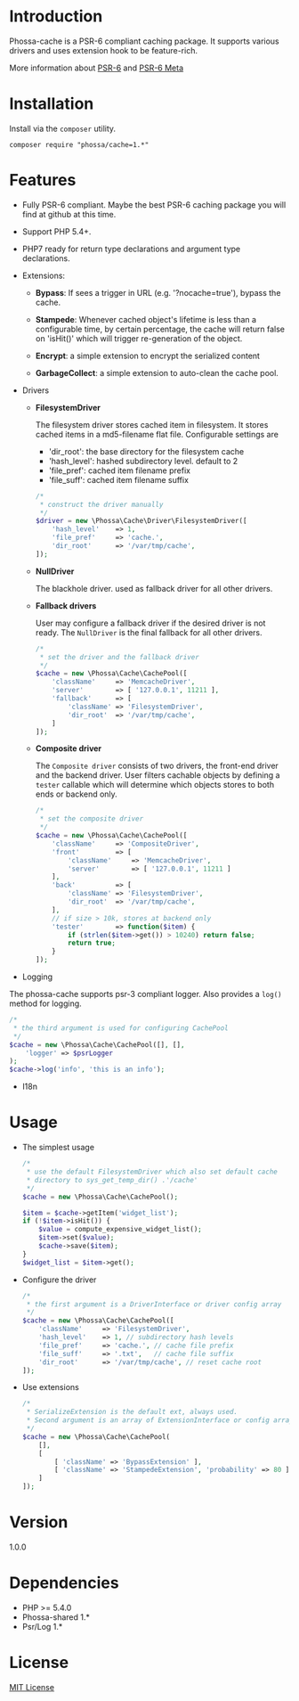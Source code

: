 # Introduction

Phossa-cache is a PSR-6 compliant caching package. It supports various drivers
and uses extension hook to be feature-rich.

More information about [PSR-6](http://www.php-fig.org/psr/psr-6/) and
[PSR-6 Meta](http://www.php-fig.org/psr/psr-6/meta/)

# Installation

Install via the `composer` utility.

```
composer require "phossa/cache=1.*"
```

# Features

- Fully PSR-6 compliant. Maybe the best PSR-6 caching package you will find
  at github at this time.

- Support PHP 5.4+.

- PHP7 ready for return type declarations and argument type declarations.

- Extensions:

  - **Bypass**: If sees a trigger in URL (e.g. '?nocache=true'), bypass the
    cache.

  - **Stampede**: Whenever cached object's lifetime is less than a configurable
    time, by certain percentage, the cache will return false on 'isHit()' which
    will trigger re-generation of the object.

  - **Encrypt**: a simple extension to encrypt the serialized content

  - **GarbageCollect**: a simple extension to auto-clean the cache pool.

- Drivers

  - **FilesystemDriver**

    The filesystem driver stores cached item in filesystem. It stores cached
    items in a md5-filename flat file. Configurable settings are

    - 'dir_root': the base directory for the filesystem cache
    - 'hash_level': hashed subdirectory level. default to 2
    - 'file_pref': cached item filename prefix
    - 'file_suff': cached item filename suffix

    ```php
    /*
     * construct the driver manually
     */
    $driver = new \Phossa\Cache\Driver\FilesystemDriver([
        'hash_level'    => 1,
        'file_pref'     => 'cache.',
        'dir_root'      => '/var/tmp/cache',
    ]);
    ```

  - **NullDriver**

    The blackhole driver. used as fallback driver for all other drivers.

  - **Fallback drivers**

    User may configure a fallback driver if the desired driver is not ready.
    The `NullDriver` is the final fallback for all other drivers.

    ```php
    /*
     * set the driver and the fallback driver
     */
    $cache = new \Phossa\Cache\CachePool([
        'className'     => 'MemcacheDriver',
        'server'        => [ '127.0.0.1', 11211 ],
        'fallback'      => [
            'className' => 'FilesystemDriver',
            'dir_root'  => '/var/tmp/cache',
        ]
    ]);
    ```
  - **Composite driver**

    The `Composite driver` consists of two drivers, the front-end driver and
    the backend driver. User filters cachable objects by defining a `tester`
    callable which will determine which objects stores to both ends or backend
    only.

    ```php
    /*
     * set the composite driver
     */
    $cache = new \Phossa\Cache\CachePool([
        'className'     => 'CompositeDriver',
        'front'         => [
            'className'     => 'MemcacheDriver',
            'server'        => [ '127.0.0.1', 11211 ]
        ],
        'back'          => [
            'className' => 'FilesystemDriver',
            'dir_root'  => '/var/tmp/cache',
        ],
        // if size > 10k, stores at backend only
        'tester'        => function($item) {
            if (strlen($item->get()) > 10240) return false;
            return true;
        }
    ]);
    ```
- Logging

The phossa-cache supports psr-3 compliant logger. Also provides a `log()`
method for logging.

```php
/*
 * the third argument is used for configuring CachePool
 */
$cache = new \Phossa\Cache\CachePool([], [],
    'logger' => $psrLogger
);
$cache->log('info', 'this is an info');
```

- I18n

# Usage

- The simplest usage

    ```php
    /*
     * use the default FilesystemDriver which also set default cache
     * directory to sys_get_temp_dir() .'/cache'
     */
    $cache = new \Phossa\Cache\CachePool();

    $item = $cache->getItem('widget_list');
    if (!$item->isHit()) {
        $value = compute_expensive_widget_list();
        $item->set($value);
        $cache->save($item);
    }
    $widget_list = $item->get();
    ```
- Configure the driver

    ```php
    /*
     * the first argument is a DriverInterface or driver config array
     */
    $cache = new \Phossa\Cache\CachePool([
        'className'     => 'FilesystemDriver',
        'hash_level'    => 1, // subdirectory hash levels
        'file_pref'     => 'cache.', // cache file prefix
        'file_suff'     => '.txt',   // cache file suffix
        'dir_root'      => '/var/tmp/cache', // reset cache root
    ]);
    ```

- Use extensions

    ```php
    /*
     * SerializeExtension is the default ext, always used.
     * Second argument is an array of ExtensionInterface or config array
     */
    $cache = new \Phossa\Cache\CachePool(
        [],
        [
            [ 'className' => 'BypassExtension' ],
            [ 'className' => 'StampedeExtension', 'probability' => 80 ]
        ]
    ]);
    ```

# Version
1.0.0

# Dependencies

- PHP >= 5.4.0
- Phossa-shared 1.*
- Psr/Log 1.*

# License
[MIT License](http://spdx.org/licenses/MIT)